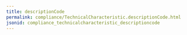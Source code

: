 ```yaml
---
title: descriptionCode
permalink: compliance/TechnicalCharacteristic.descriptionCode.html
jsonid: compliance_technicalcharacteristic_descriptioncode
---
```

